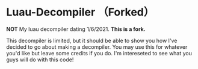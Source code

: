 # Luau-Decompiler （Forked）
**NOT** My luau decompiler dating 1/6/2021. **This is a fork.**

This decompiler is limited, but it should be able to show you how I've decided to go about making a decompiler. You may use this for whatever you'd like but leave some credits if you do. I'm intereseted to see what you guys will do with this code!
